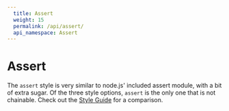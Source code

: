 ```yaml
---
  title: Assert
  weight: 15
  permalink: /api/assert/
  api_namespace: Assert
---
```


# Assert

The `assert` style is very similar to node.js' included assert module, with a bit of extra
sugar. Of the three style options, `assert` is the only one that is not chainable. Check out
the [Style Guide]({{site.baseurl}}/guide/styles) for a comparison.

